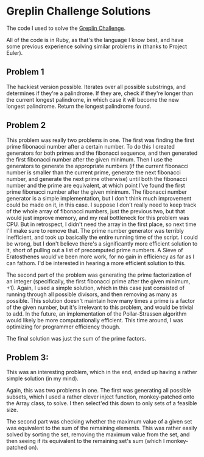 Greplin Challenge Solutions
===========================

The code I used to solve the [Greplin Challenge](http://challenge.greplin.com/).

All of the code is in Ruby, as that's the language I know best, and have some previous experience solving similar problems in (thanks to Project Euler).

Problem 1
---------
The hackiest version possible. Iterates over all possible substrings, and determines if they're a palindrome. If they are, check if they're longer than the current longest palindrome, in which case it will become the new longest palindrome. Return the longest palindrome found.

Problem 2
---------
This problem was really two problems in one. The first was finding the first prime fibonacci number after a certain number. To do this I created generators for both primes and the fibonacci sequence, and then generated the first fibonacci number after the given minimum. Then I use the generators to generate the appropriate numbers (if the current fibonacci number is smaller than the current prime, generate the next fibonacci number, and generate the next prime otherwise) until both the fibonacci number and the prime are equivalent, at which point I've found the first prime fibonacci number after the given minimum. 
The fibonacci number generator is a simple implementation, but I don't think much improvement could be made on it, in this case. I suppose I don't really need to keep track of the whole array of fibonacci numbers, just the previous two, but that would just improve memory, and my real bottleneck for this problem was CPU. But in retrospect, I didn't need the array in the first place, so next time I'll make sure to remove that. 
The prime number generator was terribly inefficient, and took up basically the entire running time of the script. I could be wrong, but I don't believe there's a significantly more efficient solution to it, short of pulling out a list of precomputed prime numbers. A Sieve of Eratosthenes would've been more work, for no gain in efficiency as far as I can fathom. I'd be interested in hearing a more efficient solution to this.

The second part of the problem was generating the prime factorization of an integer (specifically, the first fibonacci prime after the given minimum, +1). Again, I used a simple solution, which in this case just consisted of  running through all possible divisors, and then removing as many as possible. This solution doesn't maintain how many times a prime is a factor of the given number, but it's irrelevant to this problem, and would be trivial to add. In the future, an implementation of the Pollar-Strassen algorithm would likely be more computationally efficient. This time around, I was optimizing for programmer efficiency though.

The final solution was just the sum of the prime factors.

Problem 3:
----------
This was an interesting problem, which in the end, ended up having a rather simple solution (in my mind).

Again, this was two problems in one. The first was generating all possible subsets, which I used a rather clever inject function, monkey-patched onto the Array class, to solve. I then select'ed this down to only sets of a feasible size.

The second part was checking whether the maximum value of a given set was equivalent to the sum of the remaining elements. This was rather easily solved by sorting the set, removing the maximum value from the set, and then seeing if its equivalent to the remaining set's sum (which I monkey-patched on).

